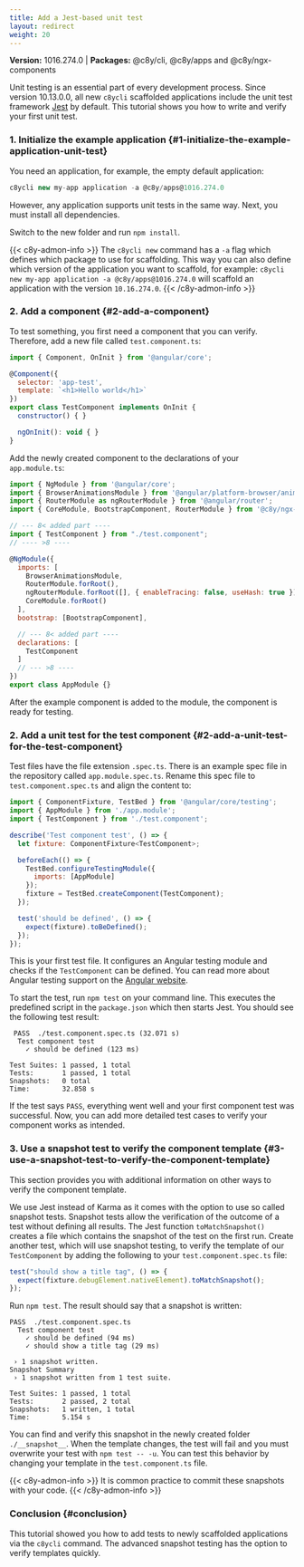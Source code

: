 ```yaml
---
title: Add a Jest-based unit test
layout: redirect
weight: 20
---
```


**Version:** 1016.274.0 | **Packages:** @c8y/cli, @c8y/apps and @c8y/ngx-components

Unit testing is an essential part of every development process.
Since version 10.13.0.0, all new `c8ycli` scaffolded applications include the unit test framework [Jest](https://jestjs.io/) by default.
This tutorial shows you how to write and verify your first unit test.

### 1. Initialize the example application {#1-initialize-the-example-application-unit-test}

You need an application, for example, the empty default application:

```js
c8ycli new my-app application -a @c8y/apps@1016.274.0
```

However, any application supports unit tests in the same way. Next, you must install all dependencies.

Switch to the new folder and run `npm install`.

{{< c8y-admon-info >}}
The `c8ycli new` command has a `-a` flag which defines which package to use for scaffolding. This way you can also define which version of the application you want to scaffold, for example:
`c8ycli new my-app application -a @c8y/apps@1016.274.0` will scaffold an application with the version `10.16.274.0`.
{{< /c8y-admon-info >}}

### 2. Add a component {#2-add-a-component}

To test something, you first need a component that you can verify.
Therefore, add a new file called `test.component.ts`:

```js
import { Component, OnInit } from '@angular/core';

@Component({
  selector: 'app-test',
  template: `<h1>Hello world</h1>`
})
export class TestComponent implements OnInit {
  constructor() { }

  ngOnInit(): void { }
}

```

Add the newly created component to the declarations of your `app.module.ts`:

```js
import { NgModule } from '@angular/core';
import { BrowserAnimationsModule } from '@angular/platform-browser/animations';
import { RouterModule as ngRouterModule } from '@angular/router';
import { CoreModule, BootstrapComponent, RouterModule } from '@c8y/ngx-components';

// --- 8< added part ----
import { TestComponent } from "./test.component";
// ---- >8 ----

@NgModule({
  imports: [
    BrowserAnimationsModule,
    RouterModule.forRoot(),
    ngRouterModule.forRoot([], { enableTracing: false, useHash: true }),
    CoreModule.forRoot()
  ],
  bootstrap: [BootstrapComponent],

  // --- 8< added part ----
  declarations: [
    TestComponent
  ]
  // --- >8 ----
})
export class AppModule {}
```

After the example component is added to the module, the component is ready for testing.

### 2. Add a unit test for the test component {#2-add-a-unit-test-for-the-test-component}

Test files have the file extension `.spec.ts`.
There is an example spec file in the repository called `app.module.spec.ts`.
Rename this spec file to `test.component.spec.ts` and align the content to:

```js
import { ComponentFixture, TestBed } from '@angular/core/testing';
import { AppModule } from './app.module';
import { TestComponent } from './test.component';

describe('Test component test', () => {
  let fixture: ComponentFixture<TestComponent>;

  beforeEach(() => {
    TestBed.configureTestingModule({
      imports: [AppModule]
    });
    fixture = TestBed.createComponent(TestComponent);
  });

  test('should be defined', () => {
    expect(fixture).toBeDefined();
  });
});
```

This is your first test file.
It configures an Angular testing module and checks if the `TestComponent` can be defined.
You can read more about Angular testing support on the [Angular website](https://angular.io/guide/testing).

To start the test, run `npm test` on your command line.
This executes the predefined script in the `package.json` which then starts Jest.
You should see the following test result:

```
 PASS  ./test.component.spec.ts (32.071 s)
  Test component test
    ✓ should be defined (123 ms)

Test Suites: 1 passed, 1 total
Tests:       1 passed, 1 total
Snapshots:   0 total
Time:        32.858 s
```

If the test says `PASS`, everything went well and your first component test was successful.
Now, you can add more detailed test cases to verify your component works as intended.

### 3. Use a snapshot test to verify the component template {#3-use-a-snapshot-test-to-verify-the-component-template}

This section provides you with additional information on other ways to verify the component template.


We use Jest instead of Karma as it comes with the option to use so called snapshot tests.
Snapshot tests allow the verification of the outcome of a test without defining all results.
The Jest function `toMatchSnapshot()` creates a file which contains the snapshot of the test on the first run.
Create another test, which will use snapshot testing, to verify the template of our `TestComponent` by adding the following to your `test.component.spec.ts` file:

```js
test("should show a title tag", () => {
  expect(fixture.debugElement.nativeElement).toMatchSnapshot();
});
```

Run `npm test`. The result should say that a snapshot is written:

```
PASS  ./test.component.spec.ts
  Test component test
    ✓ should be defined (94 ms)
    ✓ should show a title tag (29 ms)

 › 1 snapshot written.
Snapshot Summary
 › 1 snapshot written from 1 test suite.

Test Suites: 1 passed, 1 total
Tests:       2 passed, 2 total
Snapshots:   1 written, 1 total
Time:        5.154 s
```

You can find and verify this snapshot in the newly created folder `./__snapshot__`.
When the template changes, the test will fail and you must overwrite your test with `npm test -- -u`.
You can test this behavior by changing your template in the `test.component.ts` file.

{{< c8y-admon-info >}}
It is common practice to commit these snapshots with your code.
{{< /c8y-admon-info >}}

### Conclusion {#conclusion}

This tutorial showed you how to add tests to newly scaffolded applications via the `c8ycli` command.
The advanced snapshot testing has the option to verify templates quickly.
